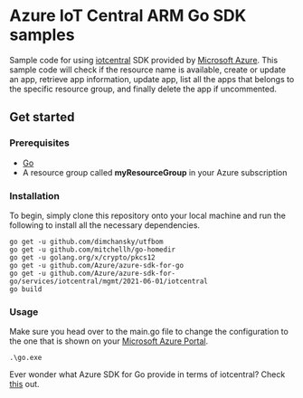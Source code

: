 # Azure IoT Central ARM Go SDK samples

Sample code for using [iotcentral](https://github.com/Azure/azure-sdk-for-go/releases/tag/v37.1.0) SDK provided by [Microsoft Azure](https://github.com/Azure). This sample code will check if the resource name is available, create or update an app, retrieve app information, update app, list all the apps that belongs to the specific resource group, and finally delete the app if uncommented.

## Get started

### Prerequisites
- [Go](https://golang.org/doc/install)
- A resource group called **myResourceGroup** in your Azure subscription

### Installation
To begin, simply clone this repository onto your local machine and run the following to install all the necessary dependencies.

```
go get -u github.com/dimchansky/utfbom
go get -u github.com/mitchellh/go-homedir
go get -u golang.org/x/crypto/pkcs12
go get -u github.com/Azure/azure-sdk-for-go
go get -u github.com/Azure/azure-sdk-for-go/services/iotcentral/mgmt/2021-06-01/iotcentral
go build
```

### Usage
Make sure you head over to the main.go file to change the configuration to the one that is shown on your [Microsoft Azure Portal](https://portal.azure.com).

```
.\go.exe
```

Ever wonder what Azure SDK for Go provide in terms of iotcentral? Check [this](https://pkg.go.dev/github.com/Azure/azure-sdk-for-go/services/iotcentral/mgmt/2021-06-01/iotcentral) out.

